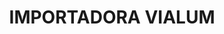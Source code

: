 ---
title: "IMPORTADORA VIALUM"
url: /santo-domingo-de-los-tsachilas/importadora-vialum-pedro-vicente-maldonado/
shop: Allgemein
---